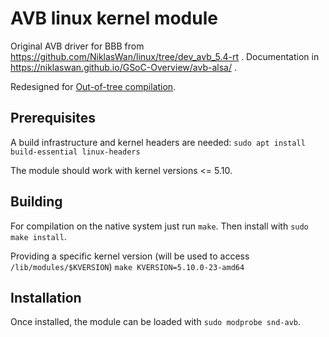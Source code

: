 # AVB linux kernel module

Original AVB driver for BBB from https://github.com/NiklasWan/linux/tree/dev_avb_5.4-rt .
Documentation in https://niklaswan.github.io/GSoC-Overview/avb-alsa/ .

Redesigned for [Out-of-tree compilation](https://docs.kernel.org/kbuild/modules.html).

## Prerequisites

A build infrastructure and kernel headers are needed:
``sudo apt install build-essential linux-headers``

The module should work with kernel versions <= 5.10.

## Building

For compilation on the native system just run ``make``.
Then install with ``sudo make install``.

Providing a specific kernel version (will be used to access `/lib/modules/$KVERSION`)
``make KVERSION=5.10.0-23-amd64``

## Installation

Once installed, the module can be loaded with
``sudo modprobe snd-avb``.

